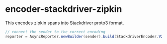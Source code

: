 # encoder-stackdriver-zipkin

This encodes zipkin spans into Stackdriver proto3 format.

```java
// connect the sender to the correct encoding
reporter = AsyncReporter.newBuilder(sender).build(StackdriverEncoder.V2);
```
